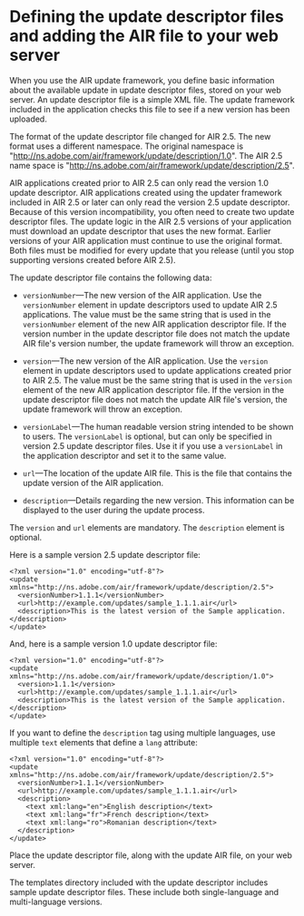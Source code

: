 # Defining the update descriptor files and adding the AIR file to your web server

When you use the AIR update framework, you define basic information about the
available update in update descriptor files, stored on your web server. An
update descriptor file is a simple XML file. The update framework included in
the application checks this file to see if a new version has been uploaded.

The format of the update descriptor file changed for AIR 2.5. The new format
uses a different namespace. The original namespace is
"http://ns.adobe.com/air/framework/update/description/1.0". The AIR 2.5 name
space is "http://ns.adobe.com/air/framework/update/description/2.5".

AIR applications created prior to AIR 2.5 can only read the version 1.0 update
descriptor. AIR applications created using the updater framework included in AIR
2.5 or later can only read the version 2.5 update descriptor. Because of this
version incompatibility, you often need to create two update descriptor files.
The update logic in the AIR 2.5 versions of your application must download an
update descriptor that uses the new format. Earlier versions of your AIR
application must continue to use the original format. Both files must be
modified for every update that you release (until you stop supporting versions
created before AIR 2.5).

The update descriptor file contains the following data:

- `versionNumber`—The new version of the AIR application. Use the
  `versionNumber` element in update descriptors used to update AIR 2.5
  applications. The value must be the same string that is used in the
  `versionNumber` element of the new AIR application descriptor file. If the
  version number in the update descriptor file does not match the update AIR
  file's version number, the update framework will throw an exception.

- `version`—The new version of the AIR application. Use the `version` element in
  update descriptors used to update applications created prior to AIR 2.5. The
  value must be the same string that is used in the `version` element of the new
  AIR application descriptor file. If the version in the update descriptor file
  does not match the update AIR file's version, the update framework will throw
  an exception.

- `versionLabel`—The human readable version string intended to be shown to
  users. The `versionLabel` is optional, but can only be specified in version
  2.5 update descriptor files. Use it if you use a `versionLabel` in the
  application descriptor and set it to the same value.

- `url`—The location of the update AIR file. This is the file that contains the
  update version of the AIR application.

- `description`—Details regarding the new version. This information can be
  displayed to the user during the update process.

The `version` and `url` elements are mandatory. The `description` element is
optional.

Here is a sample version 2.5 update descriptor file:

    <?xml version="1.0" encoding="utf-8"?>
    <update xmlns="http://ns.adobe.com/air/framework/update/description/2.5">
      <versionNumber>1.1.1</versionNumber>
      <url>http://example.com/updates/sample_1.1.1.air</url>
      <description>This is the latest version of the Sample application.</description>
    </update>

And, here is a sample version 1.0 update descriptor file:

    <?xml version="1.0" encoding="utf-8"?>
    <update xmlns="http://ns.adobe.com/air/framework/update/description/1.0">
      <version>1.1.1</version>
      <url>http://example.com/updates/sample_1.1.1.air</url>
      <description>This is the latest version of the Sample application.</description>
    </update>

If you want to define the `description` tag using multiple languages, use
multiple `text` elements that define a `lang` attribute:

    <?xml version="1.0" encoding="utf-8"?>
    <update xmlns="http://ns.adobe.com/air/framework/update/description/2.5">
      <versionNumber>1.1.1</versionNumber>
      <url>http://example.com/updates/sample_1.1.1.air</url>
      <description>
        <text xml:lang="en">English description</text>
        <text xml:lang="fr">French description</text>
        <text xml:lang="ro">Romanian description</text>
      </description>
    </update>

Place the update descriptor file, along with the update AIR file, on your web
server.

The templates directory included with the update descriptor includes sample
update descriptor files. These include both single-language and multi-language
versions.
